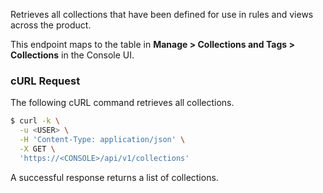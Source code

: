Retrieves all collections that have been defined for use in rules and views across the product.

This endpoint maps to the table in **Manage > Collections and Tags > Collections** in the Console UI.

### cURL Request

The following cURL command retrieves all collections.

```bash
$ curl -k \
  -u <USER> \
  -H 'Content-Type: application/json' \
  -X GET \
  'https://<CONSOLE>/api/v1/collections'
```

A successful response returns a list of collections.